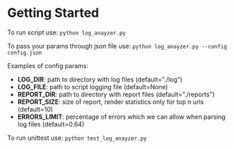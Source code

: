 # Getting Started
To run script use: ```python log_anayzer.py```

To pass your params through json file use: ```python log_anayzer.py --config config.json```

Examples of config params:
* **LOG_DIR**: path to directory with log files (default="./log")
* **LOG_FILE**: path to script logging file (default=None)
* **REPORT_DIR**: path to directory with report files (default="./reports")
* **REPORT_SIZE**: size of report, render statistics only for top n urls (default=10)
* **ERRORS_LIMIT**: percentage of errors which we can allow when parsing log files (default=0.64)

To run unittest use: ```python test_log_anayzer.py```
